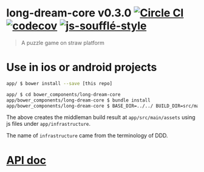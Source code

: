 # long-dream-core v0.3.0 [![Circle CI](https://circleci.com/gh/kt3kstudio/long-dream-core.svg?style=svg)](https://circleci.com/gh/kt3kstudio/long-dream-core) [![codecov](https://codecov.io/gh/kt3kstudio/long-dream-core/branch/master/graph/badge.svg)](https://codecov.io/gh/kt3kstudio/long-dream-core) [![js-soufflé-style](https://img.shields.io/badge/code%20style-soufflé-brightgreen.svg)](https://github.com/kt3k/souffle)

> A puzzle game on straw platform

# Use in ios or android projects

```sh
app/ $ bower install --save [this repo]

app/ $ cd bower_components/long-dream-core
app/bower_components/long-dream-core $ bundle install
app/bower_components/long-dream-core $ BASE_DIR=../../ BUILD_DIR=src/main/assets bundle exec middleman build
```

The above creates the middleman build result at `app/src/main/assets` using js files under `app/infrastructure`.

The name of `infrastructure` came from the terminology of DDD.

# [API doc](http://kt3kstudio.github.io/long-dream-core/doc/v0.3.0/)
